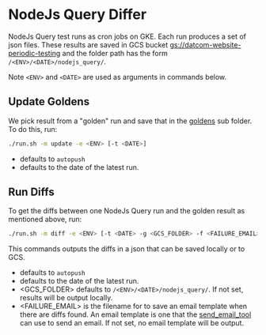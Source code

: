 # NodeJs Query Differ

NodeJs Query test runs as cron jobs on GKE. Each run produces a set of json
files. These results are saved in GCS bucket
[gs://datcom-website-periodic-testing](https://pantheon.corp.google.com/storage/browser/datcom-website-periodic-testing)
and the folder path has the form `/<ENV>/<DATE>/nodejs_query/`.

Note `<ENV>` and `<DATE>` are used as arguments in commands below.

## Update Goldens

We pick result from a "golden" run and save that in the [goldens](./goldens/) sub
folder. To do this, run:

```bash
./run.sh -m update -e <ENV> [-t <DATE>]
```

- <ENV> defaults to `autopush`
- <DATE> defaults to the date of the latest run.

## Run Diffs

To get the diffs between one NodeJs Query run and the golden result as mentioned
above, run:

```bash
./run.sh -m diff -e <ENV> [-t <DATE> -g <GCS_FOLDER> -f <FAILURE_EMAIL>]
```

This commands outputs the diffs in a json that can be saved locally or to GCS.

- <ENV> defaults to `autopush`
- <DATE> defaults to the date of the latest run.
- <GCS_FOLDER> defaults to `/<ENV>/<DATE>/nodejs_query/`. If not set, results will be output locally.
- <FAILURE_EMAIL> is the filename for to save an email template when there are
  diffs found. An email template is one that the
  [send_email_tool](../../send_email/) can use to send an email. If not set, no
  email template will be output.
